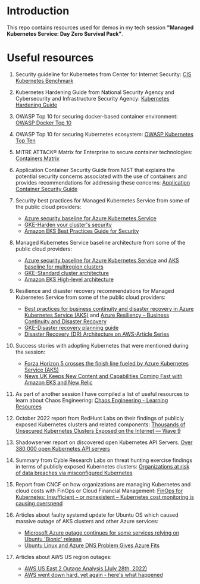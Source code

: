# Introduction

This repo contains resources used for demos in my tech session **"Managed Kubernetes Service: Day Zero Survival Pack"**.

# Useful resources

1. Security guideline for Kubernetes from Center for Internet Security: [CIS Kubernetes Benchmark](https://www.cisecurity.org/benchmark/kubernetes)

2. Kubernetes Hardening Guide from National Security Agency and Cybersecurity and Infrastructure Security Agency: [Kubernetes Hardening Guide](https://media.defense.gov/2022/Aug/29/2003066362/-1/-1/0/CTR_KUBERNETES_HARDENING_GUIDANCE_1.2_20220829.PDF)

3. OWASP Top 10 for securing docker-based container environment: [OWASP Docker Top 10](https://owasp.org/www-project-docker-top-10/)

4. OWASP Top 10 for securing Kubernetes ecosystem: [OWASP Kubernetes Top Ten](https://owasp.org/www-project-kubernetes-top-ten/)

5. MITRE ATT&CK® Matrix for Enterprise to secure container technologies: [Containers Matrix](https://attack.mitre.org/matrices/enterprise/containers/)

6. Application Container Security Guide from NIST that explains the potential security concerns associated with the use of containers and provides recommendations for addressing these concerns: [Application Container Security Guide](https://csrc.nist.gov/publications/detail/sp/800-190/final)

7. Security best practices for Managed Kubernetes Service from some of the public cloud providers:
    * [Azure security baseline for Azure Kubernetes Service](https://learn.microsoft.com/en-us/security/benchmark/azure/baselines/aks-security-baseline)
    * [GKE-Harden your cluster's security](https://cloud.google.com/kubernetes-engine/docs/how-to/hardening-your-cluster)
    * [Amazon EKS Best Practices Guide for Security](https://aws.github.io/aws-eks-best-practices/security/docs/)

8. Managed Kubernetes Service baseline architecture from some of the public cloud providers:
    * [Azure security baseline for Azure Kubernetes Service](https://learn.microsoft.com/en-us/azure/architecture/reference-architectures/containers/aks/baseline-aks) and [AKS baseline for multiregion clusters](https://learn.microsoft.com/en-us/azure/architecture/reference-architectures/containers/aks-multi-region/aks-multi-cluster)
    * [GKE-Standard cluster architecture](https://cloud.google.com/kubernetes-engine/docs/concepts/cluster-architecture)
    * [Amazon EKS High-level architecture](https://docs.aws.amazon.com/prescriptive-guidance/latest/containers-provision-eks-clusters-terraform/architecture.html)

9. Resilience and disaster recovery recommendations for Managed Kubernetes Service from some of the public cloud providers:
    * [Best practices for business continuity and disaster recovery in Azure Kubernetes Service (AKS)](https://learn.microsoft.com/en-us/azure/aks/operator-best-practices-multi-region) and [Azure Resiliency – Business Continuity and Disaster Recovery](https://azure.microsoft.com/mediahandler/files/resourcefiles/resilience-in-azure-whitepaper/Resiliency-whitepaper.pdf)
    * [GKE-Disaster recovery planning guide](https://cloud.google.com/architecture/dr-scenarios-planning-guide)
    * [Disaster Recovery (DR) Architecture on AWS-Article Series](https://aws.amazon.com/blogs/architecture/disaster-recovery-dr-architecture-on-aws-part-i-strategies-for-recovery-in-the-cloud)

10. Success stories with adopting Kubernetes that were mentioned during the session:
    * [Forza Horizon 5 crosses the finish line fueled by Azure Kubernetes Service (AKS)](https://customers.microsoft.com/en-us/story/1498781140435260527-forza-horizon-5-crosses-finish-line-fueled-by-azure-kubernetes-service)
    * [News UK Keeps New Content and Capabilities Coming Fast with Amazon EKS and New Relic](https://newrelic.com/blog/how-to-relic/news-uk-content-capabilities-amazon-eks-new-relic)

11. As part of another session I have compiled a list of useful resources to learn about Chaos Engineering: [Chaos Engineering - Learning Resources](https://github.com/guidemetothemoon/Festive-Tech-Calendar-2022/blob/main/learning-resources.md)

12. October 2022 report from RedHunt Labs on their findings of publicly exposed Kubernetes clusters and related components: [Thousands of Unsecured Kubernetes Clusters Exposed on the Internet — Wave 9](https://redhuntlabs.com/blog/unsecured-kubernetes-clusters-exposed.html)

13. Shadowserver report on discovered open Kubernetes API Servers. [Over 380 000 open Kubernetes API servers](https://www.shadowserver.org/news/over-380-000-open-kubernetes-api-servers)

14. Summary from Cyble Research Labs on threat hunting exercise findings in terms of publicly exposed Kubernetes clusters: [Organizations at risk of data breaches via misconfigured Kubernetes](https://blog.cyble.com/2022/06/27/exposed-kubernetes-clusters/)

15. Report from CNCF on how organizations are managing Kubernetes and cloud costs with FinOps or Cloud Financial Management: [FinOps for Kubernetes: Insufficient – or nonexistent – Kubernetes cost monitoring is causing overspend ](https://www.cncf.io/blog/2021/06/29/finops-for-kubernetes-insufficient-or-nonexistent-kubernetes-cost-monitoring-is-causing-overspend/)

16. Articles about faulty systemd update for Ubuntu OS which caused massive outage of AKS clusters and other Azure services: 
    * [Microsoft Azure outage continues for some services relying on Ubuntu 'Bionic' release](https://www.zdnet.com/article/microsoft-azure-outage-continues-for-some-services-relying-on-ubuntu-bionic-release/)
    * [Ubuntu Linux and Azure DNS Problem Gives Azure Fits](https://thenewstack.io/ubuntu-linux-and-azure-dns-problem-gives-azure-fits/)

17. Articles about AWS US region outages:
    * [AWS US East 2 Outage Analysis (July 28th, 2022)](https://metrist.io/blog/aws-us-east-2-outage-analysis-july-28th-2022/)
    * [AWS went down hard, yet again - here's what happened](https://www.techradar.com/news/live/aws-is-down-again-heres-all-we-know)